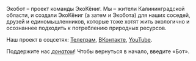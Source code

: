 Экобот – проект команды ЭкоКёниг. Мы – жители Калининградской области, и создали ЭкоКёниг \(а затем и Экобота\) для наших соседей, друзей и единомышленников, которые тоже хотят жить экологично и осознаннее подходить к потреблению природных ресурсов.

Наш проект в соцсетях: [Телеграм](https://t.me/ecoklgd), [ВКонтакте](https://vk.com/ecoklgd), [YouTube](https://youtube.com/ecoklgd).

Поддержите нас *[донатом](https://www.tinkoff.ru/rm/shavarina.natalya1/03BKq67856)*! 
Чтобы вернуться в начало, введите «Бот».
